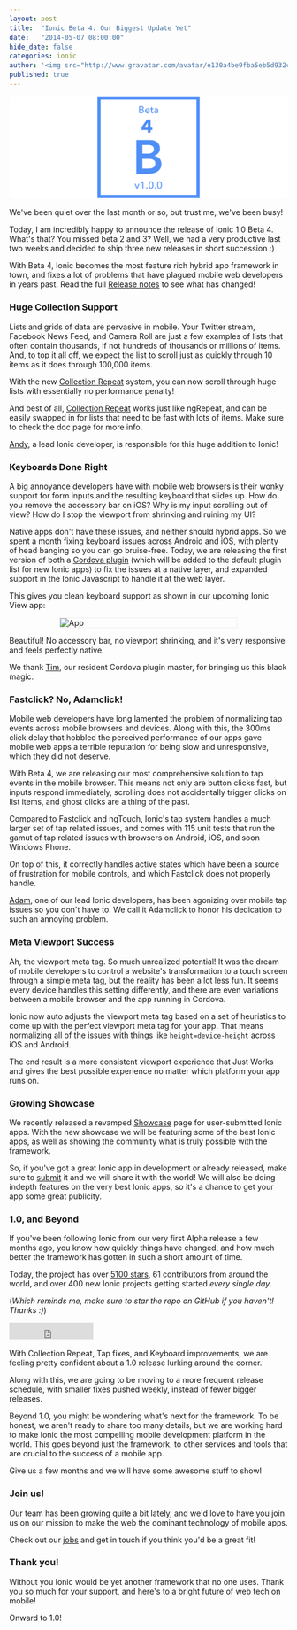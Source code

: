 ```yaml
---
layout: post
title:  "Ionic Beta 4: Our Biggest Update Yet"
date:   "2014-05-07 08:00:00"
hide_date: false
categories: ionic
author: '<img src="http://www.gravatar.com/avatar/e130a4be9fba5eb5d932c813fbe3a58d?s=48&amp;d=mm" class="author-icon"><a href="http://twitter.com/maxlynch" target="_blank">@maxlynch</a>'
published: true
---
```


<img class="showcase-image" src="/img/blog/b4-header.png">

We've been quiet over the last month or so, but trust me, we've been busy!

Today, I am incredibly happy to announce the release of Ionic 1.0 Beta 4. What's that? You missed beta 2 and 3? Well, we had a very productive last two weeks and decided to ship three new releases in short succession :)

With Beta 4, Ionic becomes the most feature rich hybrid app framework in town, and fixes a lot of problems that have plagued mobile web developers in years past. Read the full [Release notes](https://github.com/driftyco/ionic/blob/master/CHANGELOG.md) to see what has changed!

### Huge Collection Support

Lists and grids of data are pervasive in mobile. Your Twitter stream, Facebook News Feed, and Camera Roll are just a few examples of lists that often contain thousands, if not hundreds of thousands or millions of items. And, to top it all off, we expect the list to scroll just as quickly through 10 items as it does through 100,000 items.

With the new [Collection Repeat](http://ionicframework.com/docs/api/directive/collectionRepeat/) system, you can now scroll through huge lists with essentially no performance penalty!

And best of all, [Collection Repeat](http://ionicframework.com/docs/api/directive/collectionRepeat/) works just like ngRepeat, and can be easily swapped in for lists that need to be fast with lots of items. Make sure to check the doc page for more info.

[Andy](http://twitter.com/andytjoslin), a lead Ionic developer, is responsible for this huge addition to Ionic!

### Keyboards Done Right

A big annoyance developers have with mobile web browsers is their wonky support for form inputs and the resulting keyboard that slides up. How do you remove the accessory bar on iOS? Why is my input scrolling out of view? How do I stop the viewport from shrinking and ruining my UI? 

Native apps don't have these issues, and neither should hybrid apps. So we spent a month fixing keyboard issues across Android and iOS, with plenty of head banging so you can go bruise-free. Today, we are releasing the first version of both a [Cordova plugin](https://github.com/driftyco/ionic-plugins-keyboard) (which will be added to the default plugin list for new Ionic apps) to fix the issues at a native layer, and expanded support in the Ionic Javascript to handle it at the web layer.

This gives you clean keyboard support as shown in our upcoming Ionic View app:

<img alt="App" src="http://ionicframework.com.s3.amazonaws.com/blog/beta4-keyboard.png" style="width: 320px; border: 1px solid #eee; margin: auto; display: block">

Beautiful! No accessory bar, no viewport shrinking, and it's very responsive and feels perfectly native.

We thank [Tim](http://twitter.com/dopernicus), our resident Cordova plugin master, for bringing us this black magic.

### Fastclick? No, Adamclick!

Mobile web developers have long lamented the problem of normalizing tap events across mobile browsers and devices. Along with this, the 300ms click delay that hobbled the perceived performance of our apps gave mobile web apps a terrible reputation for being slow and unresponsive, which they did not deserve.

With Beta 4, we are releasing our most comprehensive solution to tap events in the mobile browser. This means not only are button clicks fast, but inputs respond immediately, scrolling does not accidentally trigger clicks on list items, and ghost clicks are a thing of the past.

Compared to Fastclick and ngTouch, Ionic's tap system handles a much larger set of tap related issues, and comes with 115 unit tests that run the gamut of tap related issues with browsers on Android, iOS, and soon Windows Phone.

On top of this, it correctly handles active states which have been a source of frustration for mobile controls, and which Fastclick does not properly handle.

[Adam](http://twitter.com/adamdbradley), one of our lead Ionic developers, has been agonizing over mobile tap issues so you don't have to. We call it Adamclick to honor his dedication to such an annoying problem.

### Meta Viewport Success

Ah, the viewport meta tag. So much unrealized potential! It was the dream of mobile developers to control a website's transformation to a touch screen through a simple meta tag, but the reality has been a lot less fun. It seems every device handles this setting differently, and there are even variations between a mobile browser and the app running in Cordova.

Ionic now auto adjusts the viewport meta tag based on a set of heuristics to come up with the perfect viewport meta tag for your app. That means normalizing all of the issues with things like `height=device-height` across iOS and Android.

The end result is a more consistent viewport experience that Just Works and gives the best possible experience no matter which platform your app runs on.

### Growing Showcase

We recently released a revamped [Showcase](http://showcase.ionicframework.com/) page for user-submitted Ionic apps. With the new showcase we will be featuring some of the best Ionic apps, as well as showing the community what is truly possible with the framework.

So, if you've got a great Ionic app in development or already released, make sure to [submit](http://showcase.ionicframework.com/submit) it and we will share it with the world! We will also be doing indepth features on the very best Ionic apps, so it's a chance to get your app some great publicity.

### 1.0, and Beyond

If you've been following Ionic from our very first Alpha release a few months ago, you know how quickly things have changed, and how much better the framework has gotten in such a short amount of time.

Today, the project has over [5100 stars](http://github.com/driftyco/ionic), 61 contributors from around the world, and over 400 new Ionic projects getting started *every single day*.

(*Which reminds me, make sure to star the repo on GitHub if you haven't! Thanks :)*)

<iframe src="http://ghbtns.com/github-btn.html?user=driftyco&repo=ionic&type=watch&count=true&size=large"
  allowtransparency="true" frameborder="0" scrolling="0" width="152" height="30"></iframe>


With Collection Repeat, Tap fixes, and Keyboard improvements, we are feeling pretty confident about a 1.0 release lurking around the corner.

Along with this, we are going to be moving to a more frequent release schedule, with smaller fixes pushed weekly, instead of fewer bigger releases.

Beyond 1.0, you might be wondering what's next for the framework. To be honest, we aren't ready to share too many details, but we are working hard to make Ionic the most compelling mobile development platform in the world. This goes beyond just the framework, to other services and tools that are crucial to the success of a mobile app.

Give us a few months and we will have some awesome stuff to show!

### Join us!

Our team has been growing quite a bit lately, and we'd love to have you join us on our mission to make the web the dominant technology of mobile apps.

Check out our [jobs](/jobs) and get in touch if you think you'd be a great fit!

### Thank you!

Without you Ionic would be yet another framework that no one uses. Thank you so much for your support, and here's to a bright future of web tech on mobile!

Onward to 1.0!
